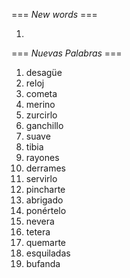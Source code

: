 === *New words* ===

1.  

=== *Nuevas Palabras* ===

1. desagüe
2. reloj
3. cometa
4. merino
5. zurcirlo
6. ganchillo    
7. suave
8. tibia
9. rayones
10. derrames
11. servirlo
12. pincharte
13. abrigado
14. ponértelo
15. nevera
16. tetera
17. quemarte
18. esquiladas
19. bufanda
